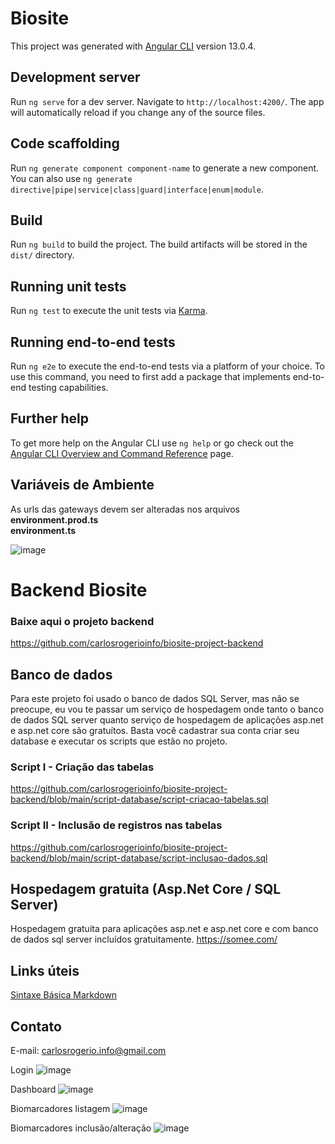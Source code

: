 # Biosite

This project was generated with [Angular CLI](https://github.com/angular/angular-cli) version 13.0.4.

## Development server

Run `ng serve` for a dev server. Navigate to `http://localhost:4200/`. The app will automatically reload if you change any of the source files.

## Code scaffolding

Run `ng generate component component-name` to generate a new component. You can also use `ng generate directive|pipe|service|class|guard|interface|enum|module`.

## Build

Run `ng build` to build the project. The build artifacts will be stored in the `dist/` directory.

## Running unit tests

Run `ng test` to execute the unit tests via [Karma](https://karma-runner.github.io).

## Running end-to-end tests

Run `ng e2e` to execute the end-to-end tests via a platform of your choice. To use this command, you need to first add a package that implements end-to-end testing capabilities.

## Further help

To get more help on the Angular CLI use `ng help` or go check out the [Angular CLI Overview and Command Reference](https://angular.io/cli) page.

## Variáveis de Ambiente

As urls das gateways devem ser alteradas nos arquivos 
**environment.prod.ts**<br/>
**environment.ts**

![image](https://user-images.githubusercontent.com/72615280/184627551-9c01c62d-26c1-474f-b65e-d6dd4e84e6df.png)

# Backend Biosite

### Baixe aqui o projeto backend
https://github.com/carlosrogerioinfo/biosite-project-backend

## Banco de dados

Para este projeto foi usado o banco de dados SQL Server, mas não se preocupe, eu vou te passar um serviço de hospedagem onde tanto o banco de dados SQL server quanto serviço de hospedagem de aplicações asp.net e asp.net core são gratuítos. Basta você cadastrar sua conta criar seu database e executar os scripts que estão no projeto.

### Script I - Criação das tabelas <br/>
https://github.com/carlosrogerioinfo/biosite-project-backend/blob/main/script-database/script-criacao-tabelas.sql

### Script II - Inclusão de registros nas tabelas <br/>
https://github.com/carlosrogerioinfo/biosite-project-backend/blob/main/script-database/script-inclusao-dados.sql


## Hospedagem gratuita (Asp.Net Core / SQL Server)

Hospedagem gratuita para aplicações asp.net e asp.net core e com banco de dados sql server incluídos gratuitamente.
<a href="https://somee.com/" target="_blank">https://somee.com/</a>

## Links úteis
<a href="https://www.markdownguide.org/basic-syntax/#overview" target="_blank">Sintaxe Básica Markdown</a>

## Contato
E-mail: carlosrogerio.info@gmail.com <br/>

Login
![image](https://user-images.githubusercontent.com/72615280/184629235-83a62ca8-052f-4fde-bab8-07b9da8d4996.png)

Dashboard
![image](https://user-images.githubusercontent.com/72615280/184629316-e9016a13-cb94-4ee5-9e74-a96de53e7a45.png)

Biomarcadores listagem
![image](https://user-images.githubusercontent.com/72615280/184629373-7fe00baf-384e-49e1-9193-4389021cbdd1.png)

Biomarcadores inclusão/alteração
![image](https://user-images.githubusercontent.com/72615280/184629463-c273c98a-0dcd-4fae-892d-1fb31f4ffb5f.png)


